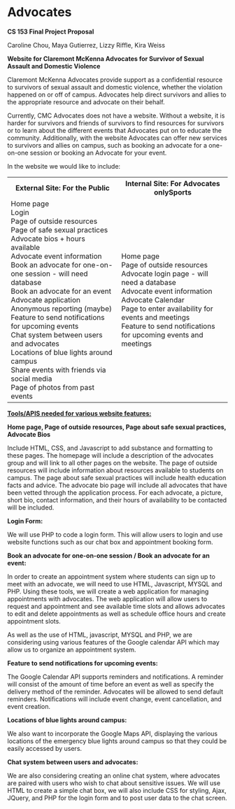 # Advocates
**CS 153 Final Project Proposal**

Caroline Chou, Maya Gutierrez, Lizzy Riffle, Kira Weiss
 
**Website for Claremont McKenna Advocates for Survivor of Sexual Assault and Domestic Violence**
 
Claremont McKenna Advocates provide support as a confidential resource to survivors of sexual assault and domestic violence, whether the violation happened on or off of campus. Advocates help direct survivors and allies to the appropriate resource and advocate on their behalf. 
 
Currently, CMC Advocates does not have a website. Without a website, it is harder for survivors and friends of survivors to find resources for survivors or to learn about the different events that Advocates put on to educate the community. Additionally, with the website Advocates can offer new services to survivors and allies on campus, such as booking an advocate for a one-on-one session or booking an Advocate for your event. 
 
In the website we would like to include: 
<table>
  <tr>
    <th><b>External Site: For the Public</b></th>
    <th>Internal Site: For Advocates only<b>Sports</b></th>
  </tr>
  <tr>
    <td>Home page<br>
                        Login <br>
                        Page of outside resources<br>
                        Page of safe sexual practices<br>
                        Advocate bios + hours available<br>
                        Advocate event information<br>
                        Book an advocate for one-on-one session - will need database<br>
                        Book an advocate for an event<br>
                        Advocate application<br>
                        Anonymous reporting (maybe)<br>
                        Feature to send notifications for upcoming events <br>
                        Chat system between users and advocates<br>
                        Locations of blue lights around campus<br>
                        Share events with friends via social media<br>
                        Page of photos from past events
</td>
    <td>Home page<br>
                        Page of outside resources<br>
                        Advocate login page - will need a database<br>
                        Advocate event information<br>
                        Advocate Calendar<br>
                        Page to enter availability for events and meetings<br>
                        Feature to send notifications for upcoming events and meetings
  </td>
  </tr>
</table>

<b><u>Tools/APIS needed for various website features:</u></b>
 
<b>Home page, Page of outside resources, Page about safe sexual practices, Advocate Bios</b>

Include HTML, CSS, and Javascript to add substance and formatting to these pages. The homepage will include a description of the advocates group and will link to all other pages on the website. The page of outside resources will include information about resources available to students on campus. The page about safe sexual practices will include health education facts and advice. The advocate bio page will include all advocates that have been vetted through the application process. For each advocate, a picture, short bio, contact information, and their hours of availability to be contacted will be included.

<b>Login Form:</b>

We will use PHP to code a login form. This will allow users to login and use website functions such as our chat box and appointment booking form. 

<b>Book an advocate for one-on-one session / Book an advocate for an event:</b>

In order to create an appointment system where students can sign up to meet with an advocate, we will need to use HTML, Javascript, MYSQL and PHP. Using these tools, we will create a web application for managing appointments with advocates. The web application will allow users to request and appointment and see available time slots and allows advocates to edit and delete appointments as well as schedule office hours and create appointment slots. 

As well as the use of HTML, javascript, MYSQL and PHP, we are considering using various features of the Google calendar API which may allow us to organize an appointment system. 

<b>Feature to send notifications for upcoming events:</b>

The Google Calendar API supports reminders and notifications. A reminder will consist of the amount of time before an event as well as specify the delivery method of the reminder. Advocates will be allowed to send default reminders. Notifications will include event change, event cancellation, and event creation. 

<b>Locations of blue lights around campus:</b>

We also want to incorporate the Google Maps API, displaying the various locations of the emergency blue lights around campus so that they could be easily accessed by users. 

<b>Chat system between users and advocates:</b>

We are also considering creating an online chat system, where advocates are paired with users who wish to chat about sensitive issues. We will use HTML to create a simple chat box, we will also include CSS for styling, Ajax, JQuery, and PHP for the login form and to post user data to the chat screen. 
